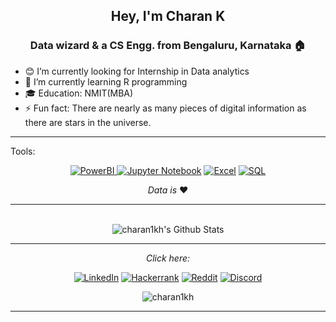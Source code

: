 
<h2 align="center">Hey, I'm Charan K</h2>
<h3 align="center"> Data wizard & a CS Engg. from Bengaluru, Karnataka 🏠</h3>


<!--
**Charan1kh/Charan1kh** is a ✨ _special_ ✨ repository because its `README.md` (this file) appears on your GitHub profile.

Here are some ideas to get you started:
-->
- 😊 I’m currently looking for Internship in Data analytics
- 🌱 I’m currently learning R programming 
- 🎓 Education: NMIT(MBA)
- ⚡ Fun fact: There are nearly as many pieces of digital information as there are stars in the universe.

---
 Tools:<div align="center"><a href="" target="_blank"><img src="https://img.shields.io/badge/PowerBI-F2C811?style=for-the-badge&logo=Power%20BI&logoColor=white" alt="PowerBI" ></a><a href="" target="_blank">
  <img src="https://img.shields.io/badge/Jupyter-F37626.svg?&style=for-the-badge&logo=Jupyter&logoColor=white" alt="Jupyter Notebook"></a>
<a href="" target="_blank"><img src="https://img.shields.io/badge/Microsoft_Excel-217346?style=for-the-badge&logo=microsoft-excel&logoColor=white" alt="Excel"></a>
<a href="" target="_blank"><img src="https://img.shields.io/badge/MySQL-005C84?style=for-the-badge&logo=mysql&logoColor=white" alt="SQL"></a>
</div>


<div align="center">
<i>Data is </i> ❤️
</div>

---

</br>

<div align="center">
<img align="center" src="https://github-readme-stats.vercel.app/api?username=charan1kh&include_all_commits=true&count_private=true&show_icons=true&line_height=20&title_color=41fa6c&icon_color=6bb07b&text_color=a6dde0&bg_color=0,28303b,071829" alt="charan1kh's Github Stats">


---
<i>Click here:</i><br>


<a href="https://www.linkedin.com/in/charan1kh/" target="_blank"><img src="https://img.shields.io/badge/LinkedIn-0077B5?style=for-the-badge&logo=linkedin&logoColor=white" alt="LinkedIn"></a>
<a href="https://www.hackerrank.com/charan1kh/" target="_blank"><img src="https://img.shields.io/badge/-Hackerrank-2EC866?style=for-the-badge&logo=HackerRank&logoColor=white" alt="Hackerrank"></a>
 <a href="https://www.reddit.com/user/CtwentyOne" target="_blank"><img src="https://img.shields.io/badge/Reddit-FF4500?style=for-the-badge&logo=reddit&logoColor=white" alt="Reddit"></a>
 <a href="https://www.discordapp.com/users/C'twentyOne#3805/" target="_blank"><img src="https://img.shields.io/badge/Discord-5865F2?style=for-the-badge&logo=discord&logoColor=white" alt="Discord"></a>



<p align="center"> <img src="https://komarev.com/ghpvc/?username=charan1kh&label=Profile%20views&color=352f45&style=flat" alt="charan1kh" /> </p>

---


</div>


